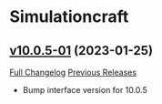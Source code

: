 # Simulationcraft

## [v10.0.5-01](https://github.com/simulationcraft/simc-addon/tree/v10.0.5-01) (2023-01-25)
[Full Changelog](https://github.com/simulationcraft/simc-addon/compare/v10.0.2-04...v10.0.5-01) [Previous Releases](https://github.com/simulationcraft/simc-addon/releases)

- Bump interface version for 10.0.5  

